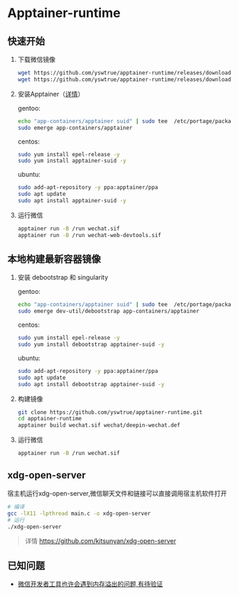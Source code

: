 # Apptainer-runtime

## 快速开始

1. 下载微信镜像

   ```bash
   wget https://github.com/yswtrue/apptainer-runtime/releases/download/stable/wechat.sif
   wget https://github.com/yswtrue/apptainer-runtime/releases/download/latest/wechat-web-devtools.sif
   ```

2. 安装Apptainer（[详情](https://apptainer.org/docs/admin/main/installation.html#install-from-pre-built-packages)）


   gentoo:

   ```bash
   echo "app-containers/apptainer suid" | sudo tee  /etc/portage/package.use/apptainer
   sudo emerge app-containers/apptainer
   ```

   centos:

   ```bash
   sudo yum install epel-release -y
   sudo yum install apptainer-suid -y
   ```

   ubuntu:

   ```bash
   sudo add-apt-repository -y ppa:apptainer/ppa
   sudo apt update
   sudo apt install apptainer-suid -y
   ```

  1. 运行微信

     ```bash
     apptainer run -B /run wechat.sif
     apptainer run -B /run wechat-web-devtools.sif
     ```

## 本地构建最新容器镜像

1. 安装 debootstrap 和 singularity

   gentoo:

   ```bash
   echo "app-containers/apptainer suid" | sudo tee  /etc/portage/package.use/apptainer
   sudo emerge dev-util/debootstrap app-containers/apptainer
   ```

   centos:

   ```bash
   sudo yum install epel-release -y
   sudo yum install debootstrap apptainer-suid -y
   ```

   ubuntu:

   ```bash
   sudo add-apt-repository -y ppa:apptainer/ppa
   sudo apt update
   sudo apt install debootstrap apptainer-suid -y
   ```

2. 构建镜像

   ```bash
   git clone https://github.com/yswtrue/apptainer-runtime.git
   cd apptainer-runtime
   apptainer build wechat.sif wechat/deepin-wechat.def
   ```

3. 运行微信

   ```bash
   apptainer run -B /run wechat.sif
   ```

## xdg-open-server

宿主机运行xdg-open-server,微信聊天文件和链接可以直接调用宿主机软件打开

```bash
# 编译
gcc -lX11 -lpthread main.c -o xdg-open-server
# 运行
./xdg-open-server
```
> 详情 https://github.com/kitsunyan/xdg-open-server


## 已知问题

- [微信开发者工具也许会遇到内存溢出的问题,有待验证](https://github.com/NixOS/nixpkgs/issues/224828#issuecomment-1499317731)